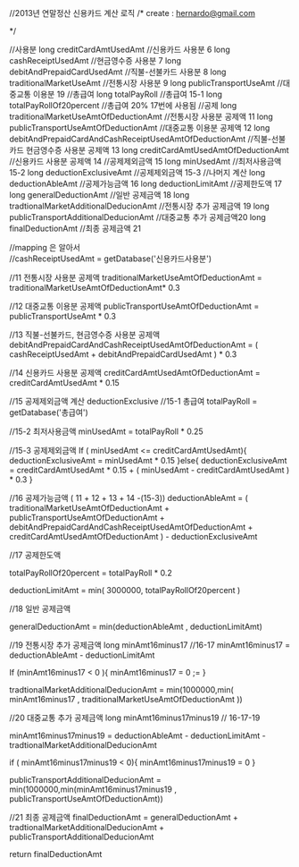 //2013년 연말정산 신용카드 계산 로직 
/*
create : hernardo@gmail.com

*/

//사용분
long	creditCardAmtUsedAmt		//신용카드 사용분 6
long	cashReceiptUsedAmt 			//현금영수증 사용분 7
long	debitAndPrepaidCardUsedAmt	//직불-선불카드 사용분 8
long	traditionalMarketUseAmt		//전통시장 사용분 9
long	publicTransportUseAmt		//대중교통 이용분 19
//총급여
long 	totalPayRoll				//총급여 15-1
long 	totalPayRollOf20percent		//총급여 20% 17번에 사용됨
//공제
long	traditionalMarketUseAmtOfDeductionAmt					//전통시장 사용분 공제액 11
long	publicTransportUseAmtOfDeductionAmt						//대중교통 이용분 공제액 12
long	debitAndPrepaidCardAndCashReceiptUsedAmtOfDeductionAmt	//직불-선불카드   현금영수증 사용분 공제액 13
long 	creditCardAmtUsedAmtOfDeductionAmt						//신용카드 사용분 공제액 14
//공제제외금액 15
long	minUsedAmt								//최저사용금액 15-2
long	deductionExclusiveAmt					//공제제외금액 15-3
//나머지 계산 
long	deductionAbleAmt						//공제가능금액 16
long	deductionLimitAmt						//공제한도액 17
long	generalDeductionAmt						//일반 공제금액 18
long	tradtionalMarketAdditionalDeducionAmt	//전통시장 추가 공제금액 19
long	publicTransportAdditionalDeducionAmt	//대중교통 추가 공제금액20
long	finalDeductionAmt						//최종 공제금액 21

//mapping 은 알아서  
//cashReceiptUsedAmt = getDatabase('신용카드사용분')


//11 전통시장 사용분 공제액 
traditionalMarketUseAmtOfDeductionAmt	=	traditionalMarketUseAmtOfDeductionAmt* 0.3	 

//12 대중교통 이용분 공제액 
publicTransportUseAmtOfDeductionAmt	=	publicTransportUseAmt * 0.3		 

//13 직불-선불카드, 현금영수증 사용분 공제액 
debitAndPrepaidCardAndCashReceiptUsedAmtOfDeductionAmt	=	( cashReceiptUsedAmt + debitAndPrepaidCardUsedAmt ) * 0.3 

//14 신용카드 사용분 공제액
creditCardAmtUsedAmtOfDeductionAmt	=	creditCardAmtUsedAmt * 0.15 

//15 공제제외금액 계산		deductionExclusive
//15-1 총급여
totalPayRoll = getDatabase('총급여')

//15-2 최저사용금액 
minUsedAmt	=	totalPayRoll * 0.25 

//15-3 공제제외금액
If ( minUsedAmt <=  creditCardAmtUsedAmt){
	deductionExclusiveAmt	=	minUsedAmt * 0.15 
}else{
	deductionExclusiveAmt	=	creditCardAmtUsedAmt * 0.15 + ( minUsedAmt - creditCardAmtUsedAmt )  * 0.3 
}

//16 공제가능금액 ( 11 + 12 + 13 + 14  -(15-3))
deductionAbleAmt = ( traditionalMarketUseAmtOfDeductionAmt + publicTransportUseAmtOfDeductionAmt + debitAndPrepaidCardAndCashReceiptUsedAmtOfDeductionAmt + creditCardAmtUsedAmtOfDeductionAmt ) - deductionExclusiveAmt

//17 공제한도액

totalPayRollOf20percent	= totalPayRoll * 0.2

deductionLimitAmt = min( 3000000, totalPayRollOf20percent )

//18 일반 공제금액

generalDeductionAmt	=	min(deductionAbleAmt	,	deductionLimitAmt)

//19 전통시장 추가 공제금액
long minAmt16minus17 //16-17
minAmt16minus17 = deductionAbleAmt  - deductionLimitAmt

If (minAmt16minus17 < 0 ){
	minAmt16minus17 = 0 ;=
}

tradtionalMarketAdditionalDeducionAmt = min(1000000,min( minAmt16minus17 , traditionalMarketUseAmtOfDeductionAmt ))

//20 대중교통 추가 공제금액
long minAmt16minus17minus19 // 16-17-19

minAmt16minus17minus19 = deductionAbleAmt  - deductionLimitAmt - tradtionalMarketAdditionalDeducionAmt

if ( minAmt16minus17minus19 < 0){
	minAmt16minus17minus19 = 0
}

publicTransportAdditionalDeducionAmt	=	min(1000000,min(minAmt16minus17minus19	,	publicTransportUseAmtOfDeductionAmt))

//21 최종 공제금액
finalDeductionAmt = generalDeductionAmt + tradtionalMarketAdditionalDeducionAmt + publicTransportAdditionalDeducionAmt

return finalDeductionAmt

